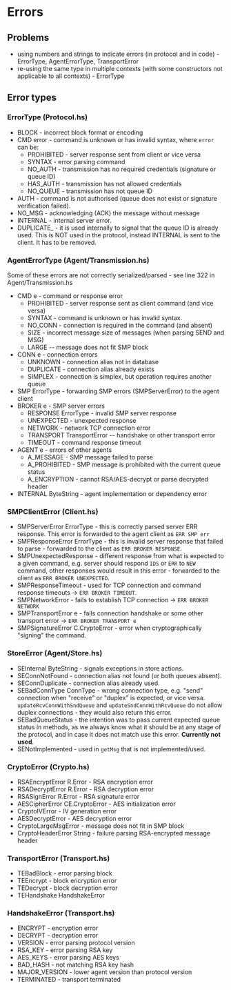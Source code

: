 # Errors

## Problems

- using numbers and strings to indicate errors (in protocol and in code) - ErrorType, AgentErrorType, TransportError
- re-using the same type in multiple contexts (with some constructors not applicable to all contexts) - ErrorType

## Error types

### ErrorType (Protocol.hs)

- BLOCK - incorrect block format or encoding
- CMD error - command is unknown or has invalid syntax, where `error` can be:
  - PROHIBITED - server response sent from client or vice versa
  - SYNTAX - error parsing command
  - NO_AUTH - transmission has no required credentials (signature or queue ID)
  - HAS_AUTH - transmission has not allowed credentials
  - NO_QUEUE - transmission has not queue ID
- AUTH - command is not authorised (queue does not exist or signature verification failed).
- NO_MSG - acknowledging (ACK) the message without message
- INTERNAL - internal server error.
- DUPLICATE_ - it is used internally to signal that the queue ID is already used. This is NOT used in the protocol, instead INTERNAL is sent to the client. It has to be removed.

### AgentErrorType (Agent/Transmission.hs)

Some of these errors are not correctly serialized/parsed - see line 322 in Agent/Transmission.hs

- CMD e - command or response error
  - PROHIBITED - server response sent as client command (and vice versa)
  - SYNTAX - command is unknown or has invalid syntax.
  - NO_CONN - connection is required in the command (and absent)
  - SIZE - incorrect message size of messages (when parsing SEND and MSG)
  - LARGE -- message does not fit SMP block
- CONN e - connection errors
  - UNKNOWN - connection alias not in database
  - DUPLICATE - connection alias already exists
  - SIMPLEX - connection is simplex, but operation requires another queue
- SMP ErrorType - forwarding SMP errors (SMPServerError) to the agent client
- BROKER e - SMP server errors
  - RESPONSE ErrorType - invalid SMP server response
  - UNEXPECTED - unexpected response
  - NETWORK - network TCP connection error
  - TRANSPORT TransportError -- handshake or other transport error
  - TIMEOUT - command response timeout
- AGENT e - errors of other agents
  - A_MESSAGE - SMP message failed to parse
  - A_PROHIBITED - SMP message is prohibited with the current queue status
  - A_ENCRYPTION - cannot RSA/AES-decrypt or parse decrypted header
- INTERNAL ByteString - agent implementation or dependency error

### SMPClientError (Client.hs)

- SMPServerError ErrorType - this is correctly parsed server ERR response. This error is forwarded to the agent client as `ERR SMP err`
- SMPResponseError ErrorType - this is invalid server response that failed to parse - forwarded to the client as `ERR BROKER RESPONSE`.
- SMPUnexpectedResponse - different response from what is expected to a given command, e.g. server should respond `IDS` or `ERR` to `NEW` command, other responses would result in this error - forwarded to the client as `ERR BROKER UNEXPECTED`.
- SMPResponseTimeout - used for TCP connection and command response timeouts -> `ERR BROKER TIMEOUT`.
- SMPNetworkError - fails to establish TCP connection -> `ERR BROKER NETWORK`
- SMPTransportError e - fails connection handshake or some other transport error -> `ERR BROKER TRANSPORT e`
- SMPSignatureError C.CryptoError - error when cryptographically "signing" the command.

### StoreError (Agent/Store.hs)

- SEInternal ByteString - signals exceptions in store actions.
- SEConnNotFound - connection alias not found (or both queues absent).
- SEConnDuplicate - connection alias already used.
- SEBadConnType ConnType - wrong connection type, e.g. "send" connection when "receive" or "duplex" is expected, or vice versa. `updateRcvConnWithSndQueue` and `updateSndConnWithRcvQueue` do not allow duplex connections - they would also return this error.
- SEBadQueueStatus - the intention was to pass current expected queue status in methods, as we always know what it should be at any stage of the protocol, and in case it does not match use this error. **Currently not used**.
- SENotImplemented - used in `getMsg` that is not implemented/used.

### CryptoError (Crypto.hs)

- RSAEncryptError R.Error - RSA encryption error
- RSADecryptError R.Error - RSA decryption error
- RSASignError R.Error - RSA signature error
- AESCipherError CE.CryptoError - AES initialization error
- CryptoIVError - IV generation error
- AESDecryptError - AES decryption error
- CryptoLargeMsgError - message does not fit in SMP block
- CryptoHeaderError String - failure parsing RSA-encrypted message header

### TransportError (Transport.hs)

  - TEBadBlock - error parsing block
  - TEEncrypt - block encryption error
  - TEDecrypt - block decryption error
  - TEHandshake HandshakeError

### HandshakeError (Transport.hs)

  - ENCRYPT - encryption error
  - DECRYPT - decryption error
  - VERSION - error parsing protocol version
  - RSA_KEY - error parsing RSA key
  - AES_KEYS - error parsing AES keys
  - BAD_HASH - not matching RSA key hash
  - MAJOR_VERSION - lower agent version than protocol version
  - TERMINATED - transport terminated
